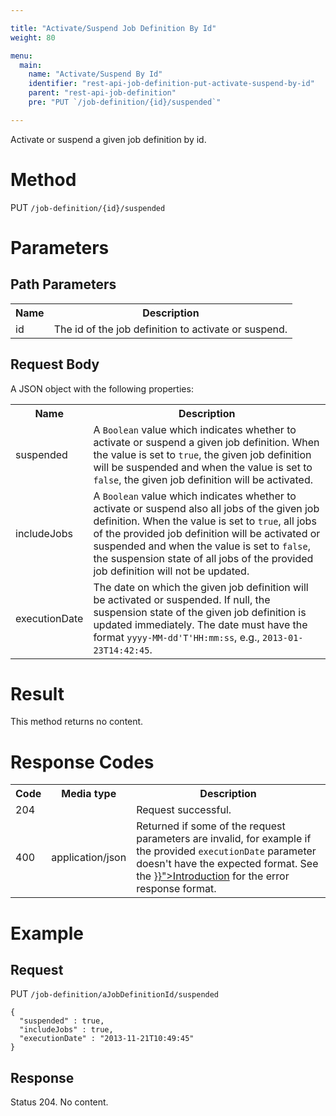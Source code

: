 ```yaml
---

title: "Activate/Suspend Job Definition By Id"
weight: 80

menu:
  main:
    name: "Activate/Suspend By Id"
    identifier: "rest-api-job-definition-put-activate-suspend-by-id"
    parent: "rest-api-job-definition"
    pre: "PUT `/job-definition/{id}/suspended`"

---
```



Activate or suspend a given job definition by id.

# Method

PUT `/job-definition/{id}/suspended`

# Parameters

## Path Parameters

<table class="table table-striped">
  <tr>
    <th>Name</th>
    <th>Description</th>
  </tr>
  <tr>
    <td>id</td>
    <td>The id of the job definition to activate or suspend.</td>
  </tr>
</table>

## Request Body

A JSON object with the following properties:

<table class="table table-striped">
  <tr>
    <th>Name</th>
    <th>Description</th>
  </tr>
  <tr>
    <td>suspended</td>
    <td>A <code>Boolean</code> value which indicates whether to activate or suspend a given job definition. When the value is set to <code>true</code>, the given job definition will be suspended and when the value is set to <code>false</code>, the given job definition will be activated.</td>
  </tr>
  <tr>
    <td>includeJobs</td>
    <td>A <code>Boolean</code> value which indicates whether to activate or suspend also all jobs of the given job definition. When the value is set to <code>true</code>, all jobs of the provided job definition will be activated or suspended and when the value is set to <code>false</code>, the suspension state of all jobs of the provided job definition will not be updated.</td>
  </tr>
  <tr>
    <td>executionDate</td>
    <td>The date on which the given job definition will be activated or suspended. If null, the suspension state of the given job definition is updated immediately. The date must have the format <code>yyyy-MM-dd'T'HH:mm:ss</code>, e.g., <code>2013-01-23T14:42:45</code>.</td>
  </tr>
</table>


# Result

This method returns no content.


# Response Codes

<table class="table table-striped">
  <tr>
    <th>Code</th>
    <th>Media type</th>
    <th>Description</th>
  </tr>
  <tr>
    <td>204</td>
    <td></td>
    <td>Request successful.</td>
  </tr>
  <tr>
    <td>400</td>
    <td>application/json</td>
    <td>Returned if some of the request parameters are invalid, for example if the provided <code>executionDate</code> parameter doesn't have the expected format. See the <a href="{{< ref "/reference/rest/overview/_index.md#error-handling" >}}">Introduction</a> for the error response format.</td>
  </tr>
</table>


# Example

## Request

PUT `/job-definition/aJobDefinitionId/suspended`

    {
      "suspended" : true,
      "includeJobs" : true,
      "executionDate" : "2013-11-21T10:49:45"
    }

## Response

Status 204. No content.
